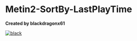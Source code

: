 # Metin2-SortBy-LastPlayTime
**Created by blackdragonx61**

[![black](https://img.youtube.com/vi/TV-fejk5920/maxresdefault.jpg)](https://youtu.be/TV-fejk5920)